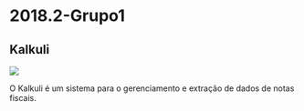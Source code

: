 # 2018.2-Grupo1 

## Kalkuli
<a href="#"><img src="https://img.shields.io/badge/MDS--EPS-2018.2-green.svg?Cache=true&style=flat-square"></a> 

<p>O Kalkuli é um sistema para o gerenciamento e extração de dados de notas fiscais.</p>

